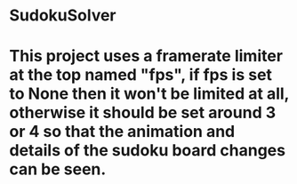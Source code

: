 # SudokuSolver

# This project uses a framerate limiter at the top named "fps", if fps is set to None then it won't be limited at all, otherwise it should be set around 3 or 4 so that the animation and details of the sudoku board changes can be seen.
